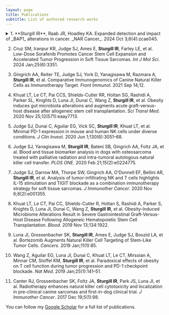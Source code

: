 ```yaml
---
layout: page
title: Publications
subtitle: List of authored research works
---
```

<details>
<summary>1.	**Sturgill IR**, Raab JR, Hoadley KA. Expanded detection and impact of _BAP1_ alterations in cancer. _NAR Cancer_. 2024 Oct 3;6(4):zcae045.</summary>
### Abstract:
Aberrant expression of the _BAP1_ (_BRCA_ associated protein 1) tumor suppressor gene is a prominent risk factor for several tumor types and is important in tumor evolution and progression. Here we performed integrated multi-omics analyses using data from The Cancer Genome Atlas for 33 cancer types and over 10,000 individuals to identify alterations leading to _BAP1_ disruption. We combined existing variant calls and new calls derived from a _de novo_ local realignment pipeline across multiple independent variant callers, increasing somatic variant detection by 41% from 182 to 257, including 11 indels ≥40 bp. The expanded detection of mutations highlights the power of new tools to uncover longer indels and impactful mutations. We developed an expression-based _BAP1_ activity score and identified a transcriptional profile associated with _BAP1_ disruption in cancer. _BAP1_ has been proposed to play a critical role in controlling tumor plasticity and normal cell fate. Leveraging human and mouse liver datasets, _BAP1_ loss in normal cells resulted in lower _BAP1_ activity scores and lower scores were associated with a less-differentiated phenotype in embryonic cells. Together, our expanded _BAP1_ mutant samples revealed a transcriptional signature in cancer cells, supporting _BAP1_’s influences on cellular plasticity and cell identity maintenance.
</details>

2.	Cruz SM, Iranpur KR, Judge SJ, Ames E, **Sturgill IR**, Farley LE, et al. Low-Dose Sorafenib Promotes Cancer Stem Cell Expansion and Accelerated Tumor Progression in Soft Tissue Sarcomas. _Int J Mol Sci_. 2024 Jan;25(6):3351. 

3.	Gingrich AA, Reiter TE, Judge SJ, York D, Yanagisawa M, Razmara A, **Sturgill IR**, et al. Comparative Immunogenomics of Canine Natural Killer Cells as Immunotherapy Target. _Front Immunol_. 2021 Sep 14;12. 

4.	Khuat LT, Le CT, Pai CCS, Shields-Cutler RR, Holtan SG, Rashidi A, Parker SL, Knights D, Luna JI, Dunai C, Wang Z, **Sturgill IR**, et al. Obesity induces gut microbiota alterations and augments acute graft-versus-host disease after allogeneic stem cell transplantation. _Sci Transl Med_. 2020 Nov 25;12(571):eaay7713. 

5.	Judge SJ, Dunai C, Aguilar EG, Vick SC, **Sturgill IR**, Khuat LT, et al. Minimal PD-1 expression in mouse and human NK cells under diverse conditions. _J Clin Invest_. 2020 Jun 1;130(6):3051–68. 

6.	Judge SJ, Yanagisawa M, **Sturgill IR**, Bateni SB, Gingrich AA, Foltz JA, et al. Blood and tissue biomarker analysis in dogs with osteosarcoma treated with palliative radiation and intra-tumoral autologous natural killer cell transfer. _PLOS ONE_. 2020 Feb 21;15(2):e0224775. 

7.	Judge SJ, Darrow MA, Thorpe SW, Gingrich AA, O’Donnell EF, Bellini AR, **Sturgill IR**, et al. Analysis of tumor-infiltrating NK and T cells highlights IL-15 stimulation and TIGIT blockade as a combination immunotherapy strategy for soft tissue sarcomas. _J Immunother Cancer_. 2020 Nov 6;8(2):e001355. 

8.	Khuat LT, Le CT, Pai CC, Shields-Cutler R, Holtan S, Rashidi A, Parker S, Knights D, Luna JI, Dunai C, Wang Z, **Sturgill IR**, et al. Obesity-Induced Microbiome Alterations Result in Severe Gastrointestinal Graft-Versus-Host Disease Following Allogeneic Hematopoietic Stem Cell Transplantation. _Blood_. 2019 Nov 13;134:1922. 

9.	Luna JI, Grossenbacher SK, **Sturgill IR**, Ames E, Judge SJ, Bouzid LA, et al. Bortezomib Augments Natural Killer Cell Targeting of Stem-Like Tumor Cells. _Cancers_. 2019 Jan;11(1):85. 

10.	Wang Z, Aguilar EG, Luna JI, Dunai C, Khuat LT, Le CT, Mirsoian A, Minnar CM, Stoffel KM, **Sturgill IR**, et al. Paradoxical effects of obesity on T cell function during tumor progression and PD-1 checkpoint blockade. _Nat Med_. 2019 Jan;25(1):141–51. 

11.	Canter RJ, Grossenbacher SK, Foltz JA, **Sturgill IR**, Park JS, Luna JI, et al. Radiotherapy enhances natural killer cell cytotoxicity and localization in pre-clinical canine sarcomas and first-in-dog clinical trial. _J Immunother Cancer_. 2017 Dec 19;5(1):98. 


You can follow my [Google Scholar](https://scholar.google.com/citations?hl=en&user=MSiJ16UAAAAJ) for a full list of publications.
